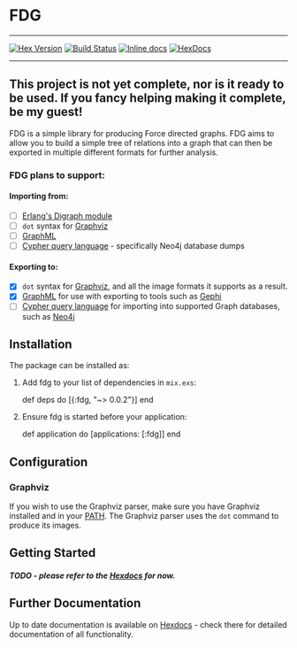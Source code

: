 # FDG

---

[![Hex Version](https://img.shields.io/hexpm/v/fdg.svg)](https://hex.pm/packages/fdg) [![Build Status](https://travis-ci.org/johnhamelink/elixir-fdg.svg?branch=master)](https://travis-ci.org/johnhamelink/elixir-fdg)  [![Inline docs](http://inch-ci.org/github/johnhamelink/elixir-fdg.svg)](http://inch-ci.org/github/johnhamelink/elixir-fdg) [![HexDocs](https://img.shields.io/badge/Hex-Docs-blue.svg)](https://hexdocs.pm/fdg)

---

## This project is not yet complete, nor is it ready to be used. If you fancy helping making it complete, be my guest!

FDG is a simple library for producing Force directed graphs. FDG aims to allow you to build a simple tree of relations into a graph that can then be exported in multiple different formats for further analysis.

### FDG plans to support:

#### Importing from:
 - [ ] [Erlang's Digraph module](http://www.erlang.org/doc/man/digraph.html)
 - [ ] `dot` syntax for [Graphviz](http://www.graphviz.org)
 - [ ] [GraphML](http://graphml.graphdrawing.org)
 - [ ] [Cypher query language](http://neo4j.com/docs/stable/cypher-query-lang.html) - specifically Neo4j database dumps

#### Exporting to:

 - [x] `dot` syntax for [Graphviz](http://www.graphviz.org), and all the image formats it supports as a result.
 - [x] [GraphML](http://graphml.graphdrawing.org) for use with exporting to tools such as [Gephi](https://gephi.github.io)
 - [ ] [Cypher query language](http://neo4j.com/docs/stable/cypher-query-lang.html) for importing into supported Graph databases, such as [Neo4j](neo4j.com)

## Installation

The package can be installed as:

  1. Add fdg to your list of dependencies in `mix.exs`:

        def deps do
          [{:fdg, "~> 0.0.2"}]
        end

  2. Ensure fdg is started before your application:

        def application do
          [applications: [:fdg]]
        end

## Configuration

### Graphviz

If you wish to use the Graphviz parser, make sure you have Graphviz installed and in your [PATH](https://en.wikipedia.org/wiki/PATH_(variable)). The Graphviz parser uses the `dot` command to produce its images.

## Getting Started

##### TODO - please refer to the [Hexdocs](https://hexdocs.pm/fdg) for now.

## Further Documentation

Up to date documentation is available on [Hexdocs](https://hexdocs.pm/fdg) - check there for detailed documentation of all functionality.
